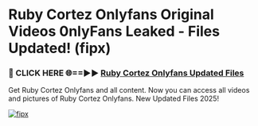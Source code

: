 # Ruby Cortez Onlyfans Original Videos 0nlyFans Leaked - Files Updated! (fipx)

<h3>🔴 CLICK HERE 🌐==►► <a href="https://tinyurl.com/4seja8ks" rel="nofollow">Ruby Cortez Onlyfans Updated Files</a></h3>

Get Ruby Cortez Onlyfans and all content. Now you can access all videos and pictures of Ruby Cortez Onlyfans. New Updated Files 2025!

[![fipx](https://i.imgur.com/EWjZXRe.gif)](https://tinyurl.com/4seja8ks)
